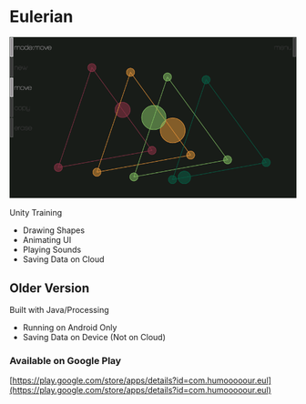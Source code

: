 # Eulerian

![eulerian](Docs/Assets/eulerian.png)

Unity Training

- Drawing Shapes
- Animating UI
- Playing Sounds
- Saving Data on Cloud

## Older Version

Built with Java/Processing

- Running on Android Only
- Saving Data on Device (Not on Cloud)

### Available on Google Play

[https://play.google.com/store/apps/details?id=com.humooooour.eul](https://play.google.com/store/apps/details?id=com.humooooour.eul)
